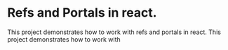 # Refs and Portals in react.

This project demonstrates how to work with refs and portals in react.
This project demonstrates how to work with